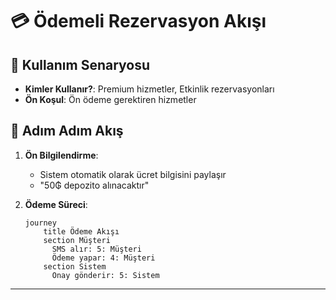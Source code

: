 # 💳 Ödemeli Rezervasyon Akışı

## 🎯 Kullanım Senaryosu
- **Kimler Kullanır?**: Premium hizmetler, Etkinlik rezervasyonları
- **Ön Koşul**: Ön ödeme gerektiren hizmetler

## 🔄 Adım Adım Akış
1. **Ön Bilgilendirme**:
   - Sistem otomatik olarak ücret bilgisini paylaşır
   - "50₲ depozito alınacaktır"

2. **Ödeme Süreci**:
   ```mermaid
   journey
       title Ödeme Akışı
       section Müşteri
         SMS alır: 5: Müşteri
         Ödeme yapar: 4: Müşteri
       section Sistem
         Onay gönderir: 5: Sistem
   ```


---